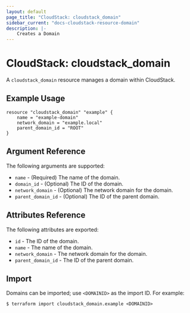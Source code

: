 ```yaml
---
layout: default
page_title: "CloudStack: cloudstack_domain"
sidebar_current: "docs-cloudstack-resource-domain"
description: |-
    Creates a Domain
---
```


# CloudStack: cloudstack_domain

A `cloudstack_domain` resource manages a domain within CloudStack.

## Example Usage

```hcl
resource "cloudstack_domain" "example" {
    name = "example-domain"
    network_domain = "example.local"
    parent_domain_id = "ROOT"
}
```


## Argument Reference

The following arguments are supported:

* `name` - (Required) The name of the domain.
* `domain_id` - (Optional) The ID of the domain.
* `network_domain` - (Optional) The network domain for the domain.
* `parent_domain_id` - (Optional) The ID of the parent domain.

## Attributes Reference

The following attributes are exported:

* `id` - The ID of the domain.
* `name` - The name of the domain.
* `network_domain` - The network domain for the domain.
* `parent_domain_id` - The ID of the parent domain.

## Import

Domains can be imported; use `<DOMAINID>` as the import ID. For example:

```shell
$ terraform import cloudstack_domain.example <DOMAINID>
```
